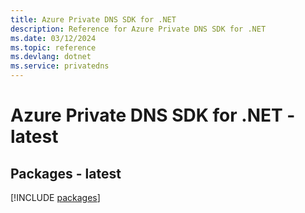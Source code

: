 ```yaml
---
title: Azure Private DNS SDK for .NET
description: Reference for Azure Private DNS SDK for .NET
ms.date: 03/12/2024
ms.topic: reference
ms.devlang: dotnet
ms.service: privatedns
---
```

# Azure Private DNS SDK for .NET - latest
## Packages - latest
[!INCLUDE [packages](private-dns-index.md)]